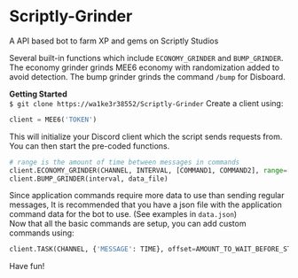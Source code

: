 # Scriptly-Grinder
A API based bot to farm XP and gems on Scriptly Studios

Several built-in functions which include `ECONOMY_GRINDER` and `BUMP_GRINDER`. The economy grinder grinds MEE6 economy with randomization added to avoid detection. The bump grinder grinds the command `/bump` for Disboard.

**Getting Started**
<br>
`$ git clone https://wa1ke3r38552/Scriptly-Grinder`
Create a client using:
```py
client = MEE6('TOKEN')
```
This will initialize your Discord client which the script sends requests from. You can then start the pre-coded functions.
```py
# range is the amount of time between messages in commands
client.ECONOMY_GRINDER(CHANNEL, INTERVAL, [COMMAND1, COMMAND2], range=[1, 5])
client.BUMP_GRINDER(interval, data_file)
```
Since application commands require more data to use than sending regular messages, It is recommended that you have a json file with the application command data for the bot to use. (See examples in `data.json`)
<br>
Now that all the basic commands are setup, you can add custom commands using:
```py
client.TASK(CHANNEL, {'MESSAGE': TIME}, offset=AMOUNT_TO_WAIT_BEFORE_STARTING)
```

Have fun!
